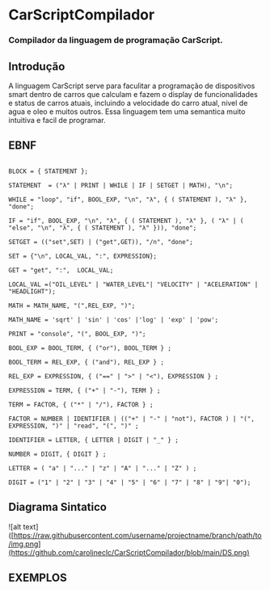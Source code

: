 # CarScriptCompilador
### Compilador da linguagem de programação CarScript.
## Introdução 
A linguagem CarScript serve para faculitar a programação de dispositivos smart dentro de carros que calculam e fazem o display de funcionalidades e status de carros atuais, incluindo a velocidade do carro atual, nivel de agua e oleo e muitos outros. Essa linguagem tem uma semantica muito intuitiva e facil de programar.

## EBNF

```

BLOCK = { STATEMENT };

STATEMENT  = ("λ" | PRINT | WHILE | IF | SETGET | MATH), "\n";

WHILE = "loop", "if", BOOL_EXP, "\n", "λ", { ( STATEMENT ), "λ" }, "done";

IF = "if", BOOL_EXP, "\n", "λ", { ( STATEMENT ), "λ" }, ( "λ" | ( "else", "\n", "λ", { ( STATEMENT ), "λ" })), "done";

SETGET = (("set",SET) | ("get",GET)), "/n", "done";

SET = {"\n", LOCAL_VAL, ":", EXPRESSION}; 

GET = "get", ":",  LOCAL_VAL;

LOCAL_VAL =("OIL_LEVEL" | "WATER_LEVEL"| "VELOCITY" | "ACELERATION" | "HEADLIGHT");

MATH = MATH_NAME, "(",REL_EXP, ")";

MATH_NAME = 'sqrt' | 'sin' | 'cos' |'log' | 'exp' | 'pow';

PRINT = "console", "(", BOOL_EXP, ")";

BOOL_EXP = BOOL_TERM, { ("or"), BOOL_TERM } ;

BOOL_TERM = REL_EXP, { ("and"), REL_EXP } ;

REL_EXP = EXPRESSION, { ("==" | ">" | "<"), EXPRESSION } ;

EXPRESSION = TERM, { ("+" | "-"), TERM } ;

TERM = FACTOR, { ("*" | "/"), FACTOR } ;

FACTOR = NUMBER | IDENTIFIER | (("+" | "-" | "not"), FACTOR ) | "(", EXPRESSION, ")" | "read", "(", ")" ;

IDENTIFIER = LETTER, { LETTER | DIGIT | "_" } ;

NUMBER = DIGIT, { DIGIT } ;

LETTER = ( "a" | "..." | "z" | "A" | "..." | "Z" ) ;

DIGIT = ("1" | "2" | "3" | "4" | "5" | "6" | "7" | "8" | "9"| "0");

```

## Diagrama Sintatico
![alt text]([https://raw.githubusercontent.com/username/projectname/branch/path/to/img.png](https://github.com/carolineclc/CarScriptCompilador/blob/main/DS.png)

## EXEMPLOS


